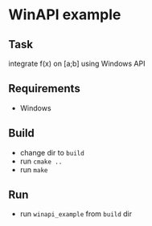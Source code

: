 # WinAPI example

## Task

integrate f(x) on [a;b] using Windows API

## Requirements

* Windows

## Build

* change dir to `build`
* run `cmake ..`
* run `make`

## Run

* run `winapi_example` from `build` dir

